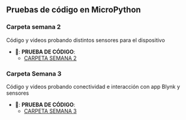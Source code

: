 ## **Pruebas de código en MicroPython**

### **Carpeta semana 2**
Código y videos probando distintos sensores para el dispositivo
- 📁: __**PRUEBA DE CÓDIGO**__:
    + [CARPETA SEMANA 2](https://github.com/ISPC-TST-Electronica-Microcontrolada/Grupo1/tree/main/Proyecto%20Imposible%20-%20DIAC/D-%20Proyecto/Pruebas%20de%20c%C3%B3digo%20y%20sensores/Semana2)

### **Carpeta Semana 3**
Código y videos probando conectividad e interacción con app Blynk y sensores
- 📁: __**PRUEBA DE CÓDIGO**__:
    + [CARPETA SEMANA 3](https://github.com/ISPC-TST-Electronica-Microcontrolada/Grupo1/tree/main/Proyecto%20Imposible%20-%20DIAC/D-%20Proyecto/Pruebas%20de%20c%C3%B3digo%20y%20sensores/Semana%203)


